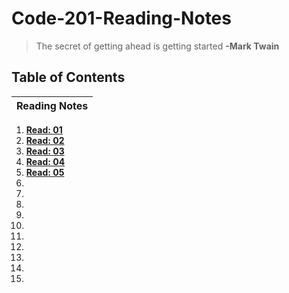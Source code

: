 # Code-201-Reading-Notes

> The secret of getting ahead is getting started
  **-Mark Twain**

## Table of Contents

| Reading Notes |
| --- |
1. **[Read: 01](class-01.md)**
2. **[Read: 02](class-02.md)**
3. **[Read: 03](class-03.md)**
4. **[Read: 04](class-04.md)** 
5. **[Read: 05](class-05.md)**
6. 
7. 
8. 
9. 
10. 
11. 
12. 
13. 
14. 
15.
